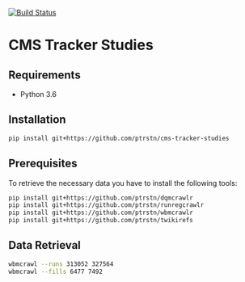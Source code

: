 [![Build Status](https://travis-ci.com/ptrstn/cms-tracker-studies.svg?branch=master)](https://travis-ci.com/ptrstn/cms-tracker-studies)

# CMS Tracker Studies

## Requirements

- Python 3.6

## Installation

```bash
pip install git+https://github.com/ptrstn/cms-tracker-studies
```

## Prerequisites

To retrieve the necessary data you have to install the following tools:

```bash
pip install git+https://github.com/ptrstn/dqmcrawlr
pip install git+https://github.com/ptrstn/runregcrawlr
pip install git+https://github.com/ptrstn/wbmcrawlr
pip install git+https://github.com/ptrstn/twikirefs
```


## Data Retrieval

```bash
wbmcrawl --runs 313052 327564
wbmcrawl --fills 6477 7492
```